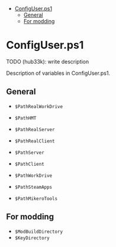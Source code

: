 - [ConfigUser.ps1](#configuserps1)
  - [General](#general)
  - [For modding](#for-modding)

# ConfigUser.ps1

TODO (hub33k): write description

Description of variables in ConfigUser.ps1.

## General

- `$PathRealWorkDrive`
- `$PathHMT`
- `$PathRealServer`
- `$PathRealClient`

- `$PathServer`
- `$PathClient`

- `$PathWorkDrive`

- `$PathSteamApps`
- `$PathMikeroTools`

## For modding

- `$ModBuildDirectory`
- `$KeyDirectory`
